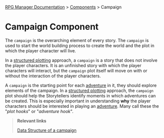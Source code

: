 [RPG Manager Documentation](../../index.md) >
[Components](index.md) >
Campaign

# Campaign Component

The `campaign` is the overarching element of every story. The `campaign` is used to start the world building 
process to create the world and the plot in which the player character will live.

In a [structured plotting](../plots/index.md) approach, a `campaign` is a story that does not involve the player
characters. It is an unfinished story with which the player characters will interact, but the `campaign` plot itself
will move on with or without the interaction of the player characters.

A `campaign` is the starting point for each [adventure](adventure.md) in it, they should explore elements of the 
campaign. In a [structured plotting](../plots/index.md) approach, the `campaign` plot should help the Storytellers
identify moments in which adventures can be created. This is especially important in understanding **why** the 
player characters should be interested in playing an [adventure](adventure.md). Many call these the "_plot hooks_"
or "_adventure hook_".

> **Relevant links**
>
> [Data Structure of a campaign](../data/campaign/index.md)
